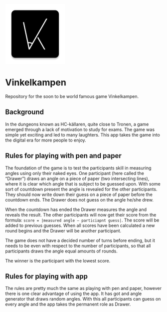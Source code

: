 ![Vinkelkampen logo](https://github.com/AdamOttvar/Vinkelkampen/blob/master/app/src/main/res/mipmap-xxxhdpi/ic_launcher.png "Vinkelkampen logo")
# Vinkelkampen
Repository for the soon to be world famous game Vinkelkampen.

## Background
In the dungeons known as HC-källaren, quite close to Tronen, a game emerged through a lack of motivation to study for exams.
The game was simple yet exciting and led to many laughters. This app takes the game into the digital era for more people to enjoy.

## Rules for playing with pen and paper
The foundation of the game is to test the participants skill in measuring angles using only their naked eyes.
One participant (here called the “Drawer”) draws an angle on a piece of paper (two intersecting lines), where it is clear which angle that is subject to be guessed upon.
With some sort of countdown present the angle is revealed for the other participants. They should now write down their guess on a piece of paper before the countdown ends. The Drawer does not guess on the angle he/she drew.

When the countdown has ended the Drawer measures the angle and reveals the result. The other participants will now get their score from the formula: `score = |measured angle – particiapnt guess|`. The score will be added to previous guesses.
When all scores have been calculated a new round begins and the Drawer will be another participant.

The game does not have a decided number of turns before ending, but it needs to be even with respect to the number of participants, so that all participants draws the angle equal amounts of rounds. 

The winner is the participant with the lowest score.

## Rules for playing with app
The rules are pretty much the same as playing with pen and paper, however there is one clear advantage of using the app. It has got and angle generator that draws random angles. With this all participants can guess on every angle and the app takes the permanent role as Drawer.
